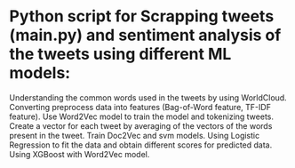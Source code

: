 # Python script for Scrapping tweets (main.py) and sentiment analysis of the tweets using different ML models:
Understanding the common words used in the tweets by using WorldCloud.
Converting preprocess data into features (Bag-of-Word feature, TF-IDF feature).
Use Word2Vec model to train the model and tokenizing tweets.
Create a vector for each tweet by averaging of the vectors of the words present in the tweet.
Train Doc2Vec and svm models.
Using Logistic Regression to fit the data and obtain different scores for predicted data.
Using XGBoost with Word2Vec model.

